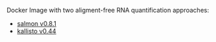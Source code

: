 Docker Image with two aligment-free RNA quantification approaches:
  * [salmon v0.8.1](https://github.com/COMBINE-lab/salmon)
  * [kallisto v0.44](http://pachterlab.github.io/kallisto/)
